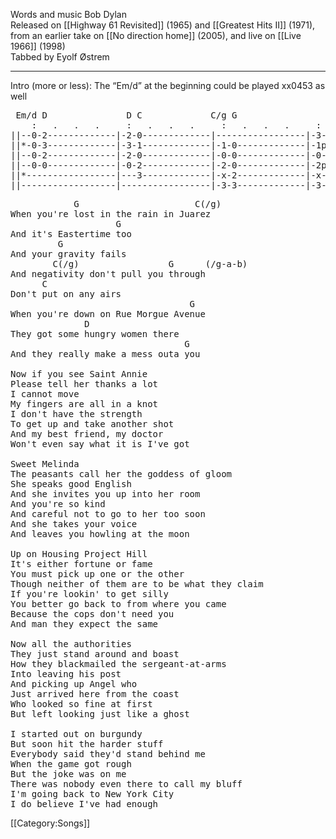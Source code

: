 Words and music Bob Dylan<br>
Released on [[Highway 61 Revisited]] (1965) and [[Greatest Hits II]] (1971), from an earlier take on [[No direction home]] (2005), and live on [[Live 1966]] (1998)<br>
Tabbed by Eyolf Østrem

----
Intro (more or less):
The “Em/d” at the beginning could be played xx0453 as well

<pre class="tab">
 Em/d D               D C             C/g G
    :   .   .   .     :   .   .   .     :   .   .   .     :   .   .   .
||--0-2-------------|-2-0-------------|-----------------|-3---------------||
||*-0-3-------------|-3-1-------------|-1-0-------------|-1p0------------*||
||--0-2-------------|-2-0-------------|-0-0-------------|-0---------------||
||--0-0-------------|-0-2-------------|-2-0-------------|-2p0-------------||
||*-----------------|---3-------------|-x-2-------------|-x--------------*||
||------------------|-----------------|-3-3-------------|-3-3-------------||
</pre>
<pre class="verse">
            G                      C(/g)
When you're lost in the rain in Juarez
                    G
And it's Eastertime too
         G
And your gravity fails
        C(/g)                 G      (/g-a-b)
And negativity don't pull you through
      C
Don't put on any airs
                                  G
When you're down on Rue Morgue Avenue
              D
They got some hungry women there
                                 G
And they really make a mess outa you

Now if you see Saint Annie
Please tell her thanks a lot
I cannot move
My fingers are all in a knot
I don't have the strength
To get up and take another shot
And my best friend, my doctor
Won't even say what it is I've got

Sweet Melinda
The peasants call her the goddess of gloom
She speaks good English
And she invites you up into her room
And you're so kind
And careful not to go to her too soon
And she takes your voice
And leaves you howling at the moon

Up on Housing Project Hill
It's either fortune or fame
You must pick up one or the other
Though neither of them are to be what they claim
If you're lookin' to get silly
You better go back to from where you came
Because the cops don't need you
And man they expect the same

Now all the authorities
They just stand around and boast
How they blackmailed the sergeant-at-arms
Into leaving his post
And picking up Angel who
Just arrived here from the coast
Who looked so fine at first
But left looking just like a ghost

I started out on burgundy
But soon hit the harder stuff
Everybody said they'd stand behind me
When the game got rough
But the joke was on me
There was nobody even there to call my bluff
I'm going back to New York City
I do believe I've had enough
</pre>

[[Category:Songs]]